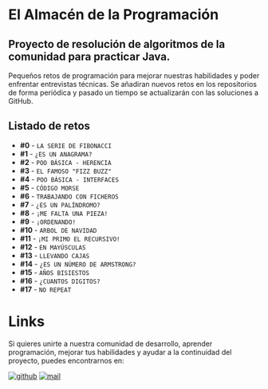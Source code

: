 # El Almacén de la Programación

## Proyecto de resolución de algoritmos de la comunidad para practicar Java.

Pequeños retos de programación para mejorar nuestras habilidades y poder enfrentar entrevistas técnicas.
Se añadiran nuevos retos en los repositorios de forma periódica y pasado un tiempo se actualizarán con las soluciones a GitHub.

## Listado de retos

* **#0**  - `LA SERIE DE FIBONACCI`
* **#1**  - `¿ES UN ANAGRAMA?`
* **#2**  - `POO BÁSICA - HERENCIA`
* **#3**  - `EL FAMOSO "FIZZ BUZZ"`
* **#4**  - `POO BÁSICA - INTERFACES`
* **#5**  - `CÓDIGO MORSE`
* **#6**  - `TRABAJANDO CON FICHEROS`
* **#7**  - `¿ES UN PALÍNDROMO?`
* **#8**  - `¡ME FALTA UNA PIEZA!`
* **#9**  - `¡ORDENANDO!`
* **#10** - `ARBOL DE NAVIDAD`
* **#11** - `¡MI PRIMO EL RECURSIVO!`
* **#12** - `EN MAYÚSCULAS`
* **#13** - `LLEVANDO CAJAS`
* **#14** - `¿ES UN NÚMERO DE ARMSTRONG?`
* **#15** - `AÑOS BISIESTOS`
* **#16** - `¿CUANTOS DIGITOS?`
* **#17** - `NO REPEAT`

# Links

Si quieres unirte a nuestra comunidad de desarrollo, aprender programación, mejorar tus habilidades y ayudar a la continuidad del proyecto, puedes encontrarnos en:

[![github](https://user-images.githubusercontent.com/107611682/177045555-1c65a1d0-d637-4025-be08-1198c4b6f8af.png)](https://github.com/codigoRonin)
[![mail](https://user-images.githubusercontent.com/107611682/177038913-61456b11-f273-4fdd-8909-89dd86710418.jpg)](mailto:codigoronin@gmail.com)

